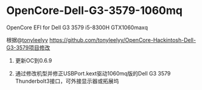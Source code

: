 # OpenCore-Dell-G3-3579-1060mq
OpenCore EFI for Dell G3 3579 i5-8300H GTX1060maxq

根据@[tonyleelyy](https://github.com/tonyleelyy) https://github.com/tonyleelyy/OpenCore-Hackintosh-Dell-G3-3579项目修改

1. 更新OC到0.6.9

2. 通过修改机型并修正USBPort.kext驱动1060mq版的Dell G3 3579 Thunderbolt3接口，可外接显示器或拓展坞